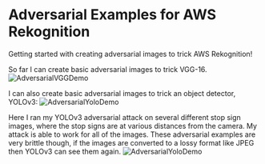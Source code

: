 # Adversarial Examples for AWS Rekognition
Getting started with creating adversarial images to trick AWS Rekognition!

So far I can create basic adversarial images to trick VGG-16.
![AdversarialVGGDemo](/demos/vgg_adversarial.gif)


I can also create basic adversarial images to trick an object detector, YOLOv3:
![AdversarialYoloDemo](/demos/yolo_adversarial.gif)

Here I ran my YOLOv3 adversarial attack on several different stop sign images, where the stop signs are at various distances from the camera. My attack is able to work for all of the images. These adversarial examples are very brittle though, if the images are converted to a lossy format like JPEG then YOLOv3 can see them again.
![AdversarialYoloDemo](/demos/stop-sign-adversarial-demo.gif)
